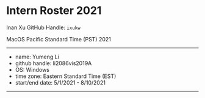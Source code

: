 # Intern Roster 2021

Inan Xu
GitHub Handle: `ixukw`

MacOS
Pacific Standard Time (PST)
2021

---
* name: Yumeng Li
* github handle: li2086vis2019A
* OS: Windows
* time zone: Eastern Standard Time (EST)
* start/end date: 5/1/2021 - 8/10/2021
---